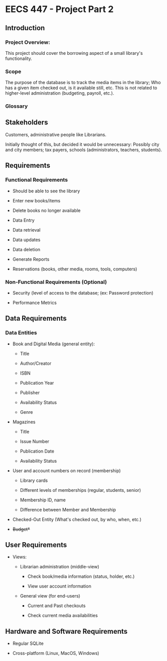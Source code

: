 # EECS 447 - Project Part 2

## Introduction

### Project Overview:

This project should cover the borrowing aspect of a small library's functionality.

### Scope

The purpose of the database is to track the media items in the library; Who has a given item checked out, is it available still, etc. This is not related to higher-level administration (budgeting, payroll, etc.).

### Glossary

## Stakeholders

Customers, administrative people like Librarians.

Initially thought of this, but decided it would be unnecessary: Possibly city and city members; tax payers, schools (administrators, teachers, students).

## Requirements

### Functional Requirements

- Should be able to see the library

- Enter new books/items

- Delete books no longer available

- Data Entry

- Data retrieval

- Data updates

- Data deletion

- Generate Reports

- Reservations (books, other media, rooms, tools, computers)

### Non-Functional Requirements (Optional)

- Security (level of access to the database; (ex: Password protection)

- Performance Metrics

## Data Requirements

### Data Entities

- Book and Digital Media (general entity):
  
  - Title
  
  - Author/Creator
  
  - ISBN
  
  - Publication Year
  
  - Publisher
  
  - Availability Status
  
  - Genre

- Magazines
  
  - Title
  
  - Issue Number
  
  - Publication Date
  
  - Availability Status

- User and account numbers on record (membership)
  
  - Library cards
  
  - Different levels of memberships (regular, students, senior)
  
  - Membership ID, name
  
  - Difference between Member and Membership

- Checked-Out Entity (What's checked out, by who, when, etc.)

- ~~Budget*~~

## User Requirements

- Views:
  
  - Librarian administration (middle-view)
    
    - Check book/media information (status, holder, etc.)
    
    - View user account information
  
  - General view (for end-users)
    
    - Current and Past checkouts
    
    - Check current media availabilities

## Hardware and Software Requirements

- Regular SQLite

- Cross-platform (Linux, MacOS, Windows)
